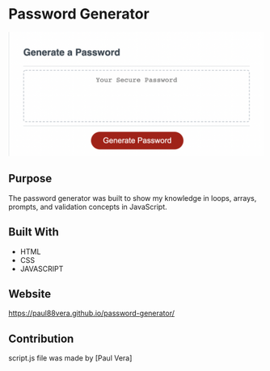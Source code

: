 # Password Generator

![screenshot](https://github.com/paul88vera/password-generator/blob/main/assets/images/pass-generator.png)

## Purpose
The password generator was built to show my knowledge in loops, arrays, prompts, and validation concepts in JavaScript.

## Built With
* HTML
* CSS
* JAVASCRIPT

## Website
https://paul88vera.github.io/password-generator/

## Contribution
script.js file was made by [Paul Vera]